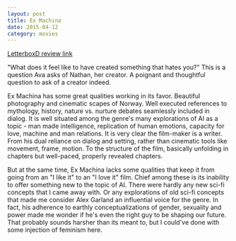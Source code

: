 ```yaml
---
layout: post
title: Ex Machina 
date: 2015-04-12
category: movies
---
```

 
[LetterboxD review link](http://letterboxd.com/samarthbhaskar/film/ex-machina-2015/)

 "What does it feel like to have created something that hates you?" This is a question Ava asks of Nathan, her creator. A poignant and thoughtful question to ask of a creator indeed.

Ex Machina has some great qualities working in its favor. Beautiful photography and cinematic scapes of Norway. Well executed references to mythology, history, nature vs. nurture debates seamlessly included in dialog. It is well situated among the genre's many explorations of AI as a topic - man made intelligence, replication of human emotions, capacity for love, machine and man relations. It is very clear the film-maker is a writer. From his dual reliance on dialog and setting, rather than cinematic tools like movement, frame, motion. To the structure of the film, basically unfolding in chapters but well-paced, properly revealed chapters.

But at the same time, Ex Machina lacks some qualities that keep it from going from an "I like it" to an "I love it" film. Chief among these is its inability to offer something new to the topic of AI. There were hardly any new sci-fi concepts that I came away with. Or any explorations of old sci-fi concepts that made me consider Alex Garland an influential voice for the genre. In fact, his adherence to earthly conceptualizations of gender, sexuality and power made me wonder if he's even the right guy to be shaping our future. That probably sounds harsher than its meant to, but I could've done with some injection of feminism here. 
